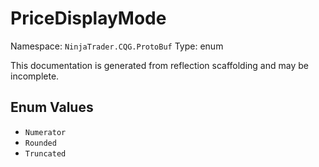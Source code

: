 # PriceDisplayMode

Namespace: `NinjaTrader.CQG.ProtoBuf`
Type: enum

This documentation is generated from reflection scaffolding and may be incomplete.

## Enum Values
- `Numerator`
- `Rounded`
- `Truncated`
